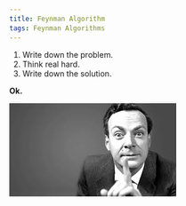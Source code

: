 ```yaml
---
title: Feynman Algorithm
tags: Feynman Algorithms
---
```


1. Write down the problem.
2. Think real hard.
3. Write down the solution.

**Ok.**
<!-- ![]({{"/img/feynman.jpg"|"C:\Users\K\AppData\Roaming\Sublime Text 3\feynman.jpg"}}) -->

![first image](/img/feynman.jpg)